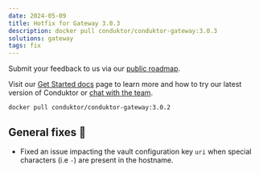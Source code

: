 ```yaml
---
date: 2024-05-09
title: Hotfix for Gateway 3.0.3
description: docker pull conduktor/conduktor-gateway:3.0.3
solutions: gateway
tags: fix
---
```


Submit your feedback to us via our [public roadmap](https://product.conduktor.help/?utm_source=changelog&utm_medium=webpage&utm_campaign=).

Visit our [Get Started docs](https://docs.conduktor.io/gateway/?utm_source=changelog&utm_medium=webpage&utm_campaign=) page to learn more and how to try our latest version of Conduktor or [chat with the team](https://www.conduktor.io/contact/sales/?utm_source=changelog&utm_medium=webpage&utm_campaign=data_quality_24).

`docker pull conduktor/conduktor-gateway:3.0.2`  

## General fixes 🔨

- Fixed an issue impacting the vault configuration key `uri` when special characters (i.e `-`) are present in the hostname.
